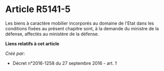 # Article R5141-5

Les biens à caractère mobilier incorporés au domaine de l'Etat dans les conditions fixées au présent chapitre sont, à la
demande du ministre de la défense, affectés au ministère de la défense.

**Liens relatifs à cet article**

_Créé par_:

  - Décret n°2016-1258 du 27 septembre 2016 - art. 1
